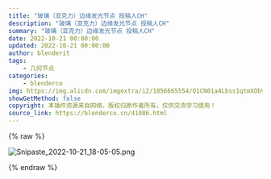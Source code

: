 ```yaml
---
title: "玻璃（亚克力）边缘发光节点 投稿人CH"
description: "玻璃（亚克力）边缘发光节点 投稿人CH"
summary: "玻璃（亚克力）边缘发光节点 投稿人CH"
date: 2022-10-21 00:00:00
updated: 2022-10-21 00:00:00
author: blenderit
tags: 
    - 几何节点
categories:
    - blenderco
img: https://img.alicdn.com/imgextra/i2/1856665554/O1CN01a4Lbss1qtmXObVXFO_!!1856665554.png
showGetMethod: false
copyright: 本插件资源来自网络，版权归原作者所有，仅供交流学习使用！
source_link: https://blenderco.cn/41086.html
---
```


{% raw %}
<p><img src="https://img.alicdn.com/imgextra/i2/1856665554/O1CN01a4Lbss1qtmXObVXFO_!!1856665554.png" alt="Snipaste_2022-10-21_18-05-05.png"></p>
<div style="display: none">blenderco</div>
{% endraw %}